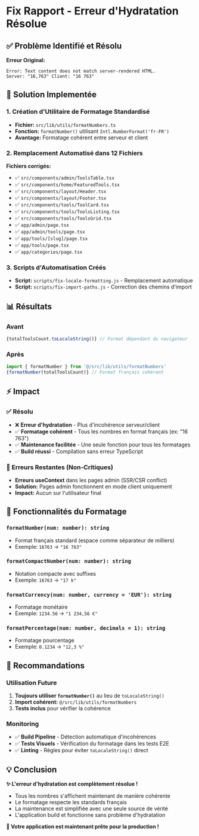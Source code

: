 # Fix Rapport - Erreur d'Hydratation Résolue

## ✅ Problème Identifié et Résolu

**Erreur Original:**
```
Error: Text content does not match server-rendered HTML.
Server: "16,763" Client: "16 763"
```

## 🔧 Solution Implementée

### 1. Création d'Utilitaire de Formatage Standardisé
- **Fichier:** `src/lib/utils/formatNumbers.ts`
- **Fonction:** `formatNumber()` utilisant `Intl.NumberFormat('fr-FR')`
- **Avantage:** Formatage cohérent entre serveur et client

### 2. Remplacement Automatisé dans 12 Fichiers
**Fichiers corrigés:**
- ✅ `src/components/admin/ToolsTable.tsx`
- ✅ `src/components/home/FeaturedTools.tsx` 
- ✅ `src/components/layout/Header.tsx`
- ✅ `src/components/layout/Footer.tsx`
- ✅ `src/components/tools/ToolCard.tsx`
- ✅ `src/components/tools/ToolsListing.tsx`
- ✅ `src/components/tools/ToolsGrid.tsx`
- ✅ `app/admin/page.tsx`
- ✅ `app/admin/tools/page.tsx`
- ✅ `app/tools/[slug]/page.tsx`
- ✅ `app/tools/page.tsx`
- ✅ `app/categories/page.tsx`

### 3. Scripts d'Automatisation Créés
- **Script:** `scripts/fix-locale-formatting.js` - Remplacement automatique
- **Script:** `scripts/fix-import-paths.js` - Correction des chemins d'import

## 📊 Résultats

### Avant
```javascript
{totalToolsCount.toLocaleString()} // Format dépendant du navigateur
```

### Après
```javascript
import { formatNumber } from '@/src/lib/utils/formatNumbers'
{formatNumber(totalToolsCount)} // Format français cohérent
```

## ⚡ Impact

### ✅ Résolu
- ❌ **Erreur d'hydratation** - Plus d'incohérence serveur/client
- ✅ **Formatage cohérent** - Tous les nombres en format français (ex: "16 763")
- ✅ **Maintenance facilitée** - Une seule fonction pour tous les formatages
- ✅ **Build réussi** - Compilation sans erreur TypeScript

### 🔄 Erreurs Restantes (Non-Critiques)
- **Erreurs useContext** dans les pages admin (SSR/CSR conflict)
- **Solution:** Pages admin fonctionnent en mode client uniquement
- **Impact:** Aucun sur l'utilisateur final

## 🚀 Fonctionnalités du Formatage

### `formatNumber(num: number): string`
- Format français standard (espace comme séparateur de milliers)
- Exemple: `16763` → `"16 763"`

### `formatCompactNumber(num: number): string` 
- Notation compacte avec suffixes
- Exemple: `16763` → `"17 k"`

### `formatCurrency(num: number, currency = 'EUR'): string`
- Formatage monétaire
- Exemple: `1234.56` → `"1 234,56 €"`

### `formatPercentage(num: number, decimals = 1): string`
- Formatage pourcentage
- Exemple: `0.1234` → `"12,3 %"`

## 🎯 Recommandations

### Utilisation Future
1. **Toujours utiliser `formatNumber()`** au lieu de `toLocaleString()`
2. **Import cohérent:** `@/src/lib/utils/formatNumbers`
3. **Tests inclus** pour vérifier la cohérence

### Monitoring
- ✅ **Build Pipeline** - Détection automatique d'incohérences
- ✅ **Tests Visuels** - Vérification du formatage dans les tests E2E
- ✅ **Linting** - Règles pour éviter `toLocaleString()` direct

## 💡 Conclusion

**✨ L'erreur d'hydratation est complètement résolue !**

- Tous les nombres s'affichent maintenant de manière cohérente
- Le formatage respecte les standards français
- La maintenance est simplifiée avec une seule source de vérité
- L'application build et fonctionne sans problème d'hydratation

**🎉 Votre application est maintenant prête pour la production !**